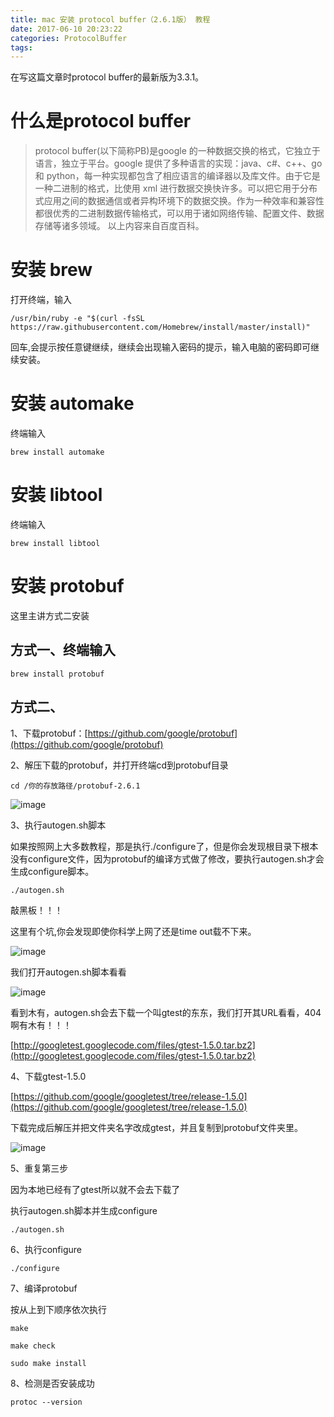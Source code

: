 ```yaml
---
title: mac 安装 protocol buffer（2.6.1版） 教程
date: 2017-06-10 20:23:22
categories: ProtocolBuffer
tags:
---
```

在写这篇文章时protocol buffer的最新版为3.3.1。


# 什么是protocol buffer
> protocol buffer(以下简称PB)是google 的一种数据交换的格式，它独立于语言，独立于平台。google 提供了多种语言的实现：java、c#、c++、go 和 python，每一种实现都包含了相应语言的编译器以及库文件。由于它是一种二进制的格式，比使用 xml 进行数据交换快许多。可以把它用于分布式应用之间的数据通信或者异构环境下的数据交换。作为一种效率和兼容性都很优秀的二进制数据传输格式，可以用于诸如网络传输、配置文件、数据存储等诸多领域。
以上内容来自百度百科。

<!--more-->

# 安装 brew

打开终端，输入

```
/usr/bin/ruby -e "$(curl -fsSL https://raw.githubusercontent.com/Homebrew/install/master/install)"
```
回车,会提示按任意键继续，继续会出现输入密码的提示，输入电脑的密码即可继续安装。

# 安装 automake

终端输入

```
brew install automake
```

# 安装 libtool

终端输入

```
brew install libtool
```

# 安装 protobuf
  
这里主讲方式二安装  

## 方式一、终端输入

```
brew install protobuf
```

## 方式二、  

1、下载protobuf：[https://github.com/google/protobuf](https://github.com/google/protobuf)    

2、解压下载的protobuf，并打开终端cd到protobuf目录

```
cd /你的存放路径/protobuf-2.6.1
```

![image](http://ojgg6fpio.bkt.clouddn.com/mac%20%E5%AE%89%E8%A3%85%20protocol%20buffer%EF%BC%882.6.1%E7%89%88%EF%BC%89%20%E6%95%99%E7%A8%8B1.png)
  
3、执行autogen.sh脚本  

如果按照网上大多数教程，那是执行./configure了，但是你会发现根目录下根本没有configure文件，因为protobuf的编译方式做了修改，要执行autogen.sh才会生成configure脚本。

```
./autogen.sh
```
敲黑板！！！    

这里有个坑,你会发现即使你科学上网了还是time out载不下来。  

![image](http://ojgg6fpio.bkt.clouddn.com/mac%20%E5%AE%89%E8%A3%85%20protocol%20buffer%EF%BC%882.6.1%E7%89%88%EF%BC%89%20%E6%95%99%E7%A8%8B2.png)
  
我们打开autogen.sh脚本看看  

![image](http://ojgg6fpio.bkt.clouddn.com/mac%20%E5%AE%89%E8%A3%85%20protocol%20buffer%EF%BC%882.6.1%E7%89%88%EF%BC%89%20%E6%95%99%E7%A8%8B3.png)
  
看到木有，autogen.sh会去下载一个叫gtest的东东，我们打开其URL看看，404啊有木有！！！  

[http://googletest.googlecode.com/files/gtest-1.5.0.tar.bz2](http://googletest.googlecode.com/files/gtest-1.5.0.tar.bz2)

4、下载gtest-1.5.0  

[https://github.com/google/googletest/tree/release-1.5.0](https://github.com/google/googletest/tree/release-1.5.0)
  
下载完成后解压并把文件夹名字改成gtest，并且复制到protobuf文件夹里。

![image](http://ojgg6fpio.bkt.clouddn.com/mac%20%E5%AE%89%E8%A3%85%20protocol%20buffer%EF%BC%882.6.1%E7%89%88%EF%BC%89%20%E6%95%99%E7%A8%8B4.png)

5、重复第三步  

因为本地已经有了gtest所以就不会去下载了  

执行autogen.sh脚本并生成configure

```
./autogen.sh
```

6、执行configure
```
./configure
```
  
7、编译protobuf

按从上到下顺序依次执行

```
make
```

```
make check
```

```
sudo make install
```
8、检测是否安装成功

```
protoc --version
```

